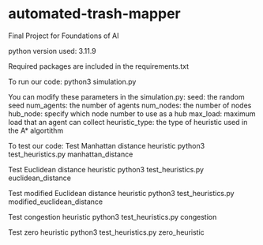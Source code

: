 # automated-trash-mapper
Final Project for Foundations of AI

python version used: 3.11.9

Required packages are included in the requirements.txt

To run our code:
python3 simulation.py

You can modify these parameters in the simulation.py:
seed: the random seed
num_agents: the number of agents
num_nodes: the number of nodes
hub_node: specify which node number to use as a hub
max_load: maximum load that an agent can collect
heuristic_type: the type of heuristic used in the A* algortithm


To test our code:
Test Manhattan distance heuristic
python3 test_heuristics.py manhattan_distance

Test Euclidean distance heuristic
python3 test_heuristics.py euclidean_distance

Test modified Euclidean distance heuristic
python3 test_heuristics.py modified_euclidean_distance

Test congestion heuristic
python3 test_heuristics.py congestion

Test zero heuristic
python3 test_heuristics.py zero_heuristic

